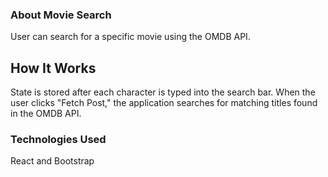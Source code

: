
### About Movie Search

User can search for a specific movie using the OMDB API. 

## How It Works

State is stored after each character is typed into the search bar. When the user clicks "Fetch Post," the application searches for matching titles found in the OMDB API. 

### Technologies Used

React and Bootstrap
